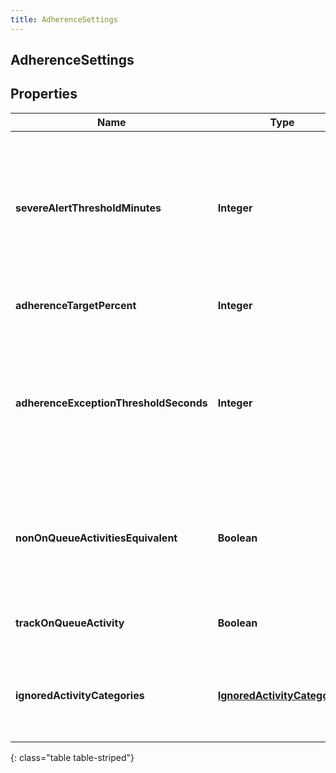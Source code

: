 ```yaml
---
title: AdherenceSettings
---
```


## AdherenceSettings

## Properties

| Name                                   | Type                                                                               | Description                                                                                                     | Notes      |
| -------------------------------------- | ---------------------------------------------------------------------------------- | --------------------------------------------------------------------------------------------------------------- | ---------- |
| **severeAlertThresholdMinutes**        | <!----><!---->**Integer**<!---->                                                   | The threshold in minutes where an alert will be triggered when an agent is considered severely out of adherence | [optional] |
| **adherenceTargetPercent**             | <!----><!---->**Integer**<!---->                                                   | Target adherence percentage                                                                                     | [optional] |
| **adherenceExceptionThresholdSeconds** | <!----><!---->**Integer**<!---->                                                   | The threshold in seconds for which agents should not be penalized for being momentarily out of adherence        | [optional] |
| **nonOnQueueActivitiesEquivalent**     | <!----><!---->**Boolean**<!---->                                                   | Whether to treat all non-on-queue activities as equivalent for adherence purposes                               | [optional] |
| **trackOnQueueActivity**               | <!----><!---->**Boolean**<!---->                                                   | Whether to track on-queue activities                                                                            | [optional] |
| **ignoredActivityCategories**          | <!----><!---->[**IgnoredActivityCategories**](IgnoredActivityCategories.md)<!----> | Activity categories that should be ignored for adherence purposes                                               | [optional] |

{: class="table table-striped"}
